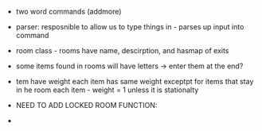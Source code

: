 - two word commands (addmore)
- parser: resposnible to allow us to type things in - parses up input into command 
- room class - rooms have name, descirption, and hasmap of exits
- some items found in rooms will have letters -> enter them at the end? 

- tem have weight 
each item has same weight exceptpt for items that stay in he room 
each item - weight = 1 unless it is stationalty


- NEED TO ADD LOCKED ROOM FUNCTION: 
- 